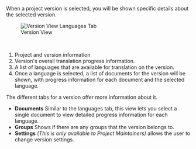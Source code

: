 When a project version is selected, you will be shown specific details about the selected version.

<figure>
<img alt="Version View Languages Tab" src="/images/version-view-languages.gif" />
<figcaption>Version View</figcaption>
</figure>
<br>

1. Project and version information
2. Version's overall translation progress information.
3. A list of languages that are available for translation on the version.
4. Once a language is selected, a list of documents for the version will be shown, with progress information for each document and the selected language.

The different tabs for a version offer more information about it.

- **Documents** Similar to the languages tab, this view lets you select a single document to view detailed progress information for each language.
- **Groups** Shows if there are any groups that the version belongs to.
- **Settings** _(This is only available to Project Maintainers)_ allows the user to change version settings.